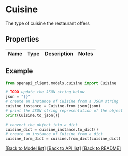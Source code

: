 # Cuisine

The type of cuisine the restaurant offers

## Properties

Name | Type | Description | Notes
------------ | ------------- | ------------- | -------------

## Example

```python
from openapi_client.models.cuisine import Cuisine

# TODO update the JSON string below
json = "{}"
# create an instance of Cuisine from a JSON string
cuisine_instance = Cuisine.from_json(json)
# print the JSON string representation of the object
print(Cuisine.to_json())

# convert the object into a dict
cuisine_dict = cuisine_instance.to_dict()
# create an instance of Cuisine from a dict
cuisine_form_dict = cuisine.from_dict(cuisine_dict)
```
[[Back to Model list]](../README.md#documentation-for-models) [[Back to API list]](../README.md#documentation-for-api-endpoints) [[Back to README]](../README.md)
